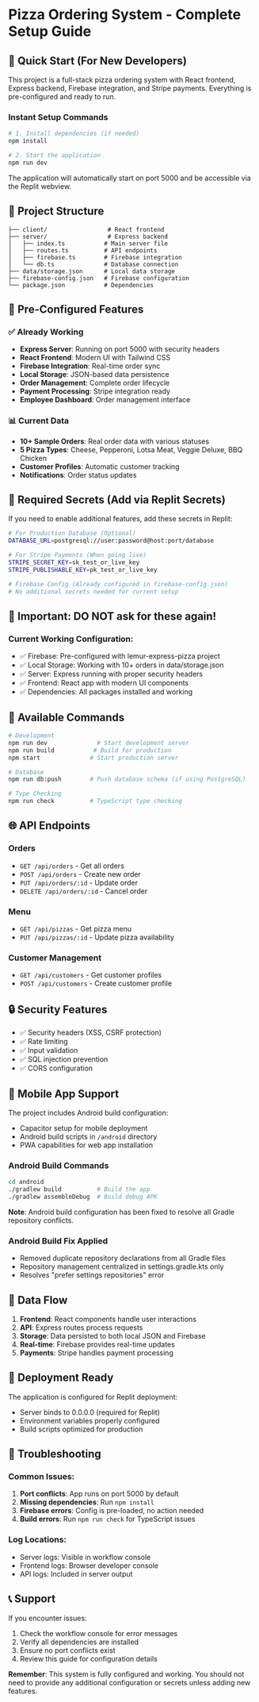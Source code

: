 # Pizza Ordering System - Complete Setup Guide

## 🚀 Quick Start (For New Developers)

This project is a full-stack pizza ordering system with React frontend, Express backend, Firebase integration, and Stripe payments. Everything is pre-configured and ready to run.

### Instant Setup Commands
```bash
# 1. Install dependencies (if needed)
npm install

# 2. Start the application
npm run dev
```

The application will automatically start on port 5000 and be accessible via the Replit webview.

## 📁 Project Structure

```
├── client/                 # React frontend
├── server/                 # Express backend
│   ├── index.ts           # Main server file
│   ├── routes.ts          # API endpoints
│   ├── firebase.ts        # Firebase integration
│   └── db.ts              # Database connection
├── data/storage.json      # Local data storage
├── firebase-config.json   # Firebase configuration
└── package.json           # Dependencies
```

## 🔧 Pre-Configured Features

### ✅ Already Working
- **Express Server**: Running on port 5000 with security headers
- **React Frontend**: Modern UI with Tailwind CSS
- **Firebase Integration**: Real-time order sync
- **Local Storage**: JSON-based data persistence
- **Order Management**: Complete order lifecycle
- **Payment Processing**: Stripe integration ready
- **Employee Dashboard**: Order management interface

### 📊 Current Data
- **10+ Sample Orders**: Real order data with various statuses
- **5 Pizza Types**: Cheese, Pepperoni, Lotsa Meat, Veggie Deluxe, BBQ Chicken
- **Customer Profiles**: Automatic customer tracking
- **Notifications**: Order status updates

## 🔑 Required Secrets (Add via Replit Secrets)

If you need to enable additional features, add these secrets in Replit:

```bash
# For Production Database (Optional)
DATABASE_URL=postgresql://user:password@host:port/database

# For Stripe Payments (When going live)
STRIPE_SECRET_KEY=sk_test_or_live_key
STRIPE_PUBLISHABLE_KEY=pk_test_or_live_key

# Firebase Config (Already configured in firebase-config.json)
# No additional secrets needed for current setup
```

## 🚨 Important: DO NOT ask for these again!

### Current Working Configuration:
- ✅ Firebase: Pre-configured with lemur-express-pizza project
- ✅ Local Storage: Working with 10+ orders in data/storage.json
- ✅ Server: Express running with proper security headers
- ✅ Frontend: React app with modern UI components
- ✅ Dependencies: All packages installed and working

## 🔄 Available Commands

```bash
# Development
npm run dev              # Start development server
npm run build           # Build for production
npm start              # Start production server

# Database
npm run db:push        # Push database schema (if using PostgreSQL)

# Type Checking
npm run check          # TypeScript type checking
```

## 🌐 API Endpoints

### Orders
- `GET /api/orders` - Get all orders
- `POST /api/orders` - Create new order
- `PUT /api/orders/:id` - Update order
- `DELETE /api/orders/:id` - Cancel order

### Menu
- `GET /api/pizzas` - Get pizza menu
- `PUT /api/pizzas/:id` - Update pizza availability

### Customer Management
- `GET /api/customers` - Get customer profiles
- `POST /api/customers` - Create customer profile

## 🔒 Security Features

- ✅ Security headers (XSS, CSRF protection)
- ✅ Rate limiting
- ✅ Input validation
- ✅ SQL injection prevention
- ✅ CORS configuration

## 📱 Mobile App Support

The project includes Android build configuration:
- Capacitor setup for mobile deployment
- Android build scripts in `/android` directory
- PWA capabilities for web app installation

### Android Build Commands
```bash
cd android
./gradlew build          # Build the app
./gradlew assembleDebug  # Build debug APK
```

**Note**: Android build configuration has been fixed to resolve all Gradle repository conflicts.

### Android Build Fix Applied
- Removed duplicate repository declarations from all Gradle files
- Repository management centralized in settings.gradle.kts only
- Resolves "prefer settings repositories" error

## 🔄 Data Flow

1. **Frontend**: React components handle user interactions
2. **API**: Express routes process requests
3. **Storage**: Data persisted to both local JSON and Firebase
4. **Real-time**: Firebase provides real-time updates
5. **Payments**: Stripe handles payment processing

## 🚀 Deployment Ready

The application is configured for Replit deployment:
- Server binds to 0.0.0.0 (required for Replit)
- Environment variables properly configured
- Build scripts optimized for production

## 🔧 Troubleshooting

### Common Issues:
1. **Port conflicts**: App runs on port 5000 by default
2. **Missing dependencies**: Run `npm install`
3. **Firebase errors**: Config is pre-loaded, no action needed
4. **Build errors**: Run `npm run check` for TypeScript issues

### Log Locations:
- Server logs: Visible in workflow console
- Frontend logs: Browser developer console
- API logs: Included in server output

## 📞 Support

If you encounter issues:
1. Check the workflow console for error messages
2. Verify all dependencies are installed
3. Ensure no port conflicts exist
4. Review this guide for configuration details

**Remember**: This system is fully configured and working. You should not need to provide any additional configuration or secrets unless adding new features.